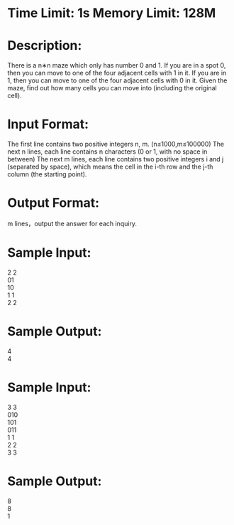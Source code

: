 # Time Limit: 1s    Memory Limit: 128M

# Description:
There is a n∗n maze which only has number 0 and 1. If you are in a spot 0, then you can move to one of the four adjacent cells with 1 in it. If you are in 1, then you can move to one of the four adjacent cells with 0 in it.  Given the maze, find out how many cells you can move into (including the original cell).

 

# Input Format:
The first line contains two positive integers n, m. (n≤1000,m≤100000) The next n lines, each line contains n characters (0 or 1, with no space in between) The next m lines, each line contains two positive integers i and j (separated by space), which means the cell in the i-th row and the j-th column (the starting point).

 

# Output Format:
m lines，output the answer for each inquiry.

 

# Sample Input:
2 2<br>
01<br>
10<br>
1 1<br>
2 2<br>
# Sample Output:
4<br>
4<br>

# Sample Input:
3 3<br>
010<br>
101<br>
011<br>
1 1<br>
2 2<br>
3 3<br>
# Sample Output:
8<br>
8<br>
1<br>